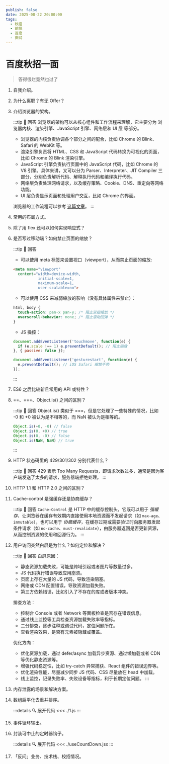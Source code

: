```yaml
---
publish: false
date: 2025-08-22 20:00:00
tags:
  - 秋招
  - 前端
  - 百度
  - 面试
---
```


# 百度秋招一面

> 答得很烂竟然也过了

1. 自我介绍。
2. 为什么离职？有无 Offer？
3. 介绍浏览器的架构。

    :::tip 📌 回答
    浏览器的架构可以从核心组件和工作流程来理解，它主要分为 浏览器内核、渲染引擎、JavaScript 引擎、网络层和 UI 层 等部分。

    - 浏览器的内核负责协调各个部分之间的配合，比如 Chrome 的 Blink、Safari 的 WebKit 等。
    - 渲染引擎负责将 HTML、CSS 和 JavaScript 代码转换为可视化的页面，比如 Chrome 的 Blink 渲染引擎。
    - JavaScript 引擎负责执行页面中的 JavaScript 代码，比如 Chrome 的 V8 引擎。具体来讲，又可以分为 Parser、Interpreter、JIT Compiler 三部分，分别负责解析代码、解释执行代码和编译执行代码。
    - 网络层负责处理网络请求，以及缓存策略、Cookie、DNS、重定向等网络功能。
    - UI 层负责显示页面和处理用户交互，比如 Chrome 的界面。

    浏览器的工作流程可以参考 [这篇文章](/Frontend/Browser/Render)。
    :::

4. 常用的布局方式。
5. 除了用 flex 还可以如何实现响应式？
6. 是否写过移动端？如何禁止页面的缩放？

    :::tip 📌 回答
    - 可以使用 meta 标签来设置视口（viewport），从而禁止页面的缩放:
    ```HTML
    <meta name="viewport"
      content="width=device-width,
               initial-scale=1,
               maximum-scale=1,
               user-scalable=no">
    ```
    - 可以使用 CSS 来减弱缩放的影响（没有具体属性来禁止）：
    ```CSS
    html, body {
      touch-action: pan-x pan-y; /* 阻止双指缩放 */
      overscroll-behavior: none; /* 阻止滚动回弹 */
    }
    ```
    - JS 操控：
    ```JavaScript
    document.addEventListener('touchmove', function(e) {
      if (e.scale !== 1) e.preventDefault(); // 阻止缩放
    }, { passive: false });

    document.addEventListener('gesturestart', function(e) {
      e.preventDefault(); // iOS Safari 缩放手势
    });
    ```
    :::

7. ES6 之后比较新且常用的 API 或特性？
8. ==、===、Object.is() 之间的区别？

    :::tip 📌 回答
    Object.is() 类似于 ===，但是它处理了一些特殊的情况，比如 -0 和 +0 被认为是不相等的，而 NaN 被认为是相等的。
    ```JavaScript
    Object.is(+0, -0) // false
    Object.is(0, +0) // true
    Object.is(0, -0) // false
    Object.is(NaN, NaN) // true
    ```
    :::

9.  HTTP 状态码里的 429/301/302 分别代表什么？

    :::tip 📌 回答
    429 表示 Too Many Requests，即请求次数过多，通常是因为客户端发送了太多的请求，服务器端拒绝处理。
    :::

10. HTTP 1.1 和 HTTP 2.0 之间的区别？
11. Cache-control 是强缓存还是协商缓存？

    :::tip 📌 回答
    `Cache-Control` 是 HTTP 中的缓存控制头，它既可以用于 _强缓存_，让浏览器在缓存有效期内直接使用本地资源而不发起请求（如 `max-age`、`immutable`），也可以用于 _协商缓存_，在缓存过期或需要验证时向服务器发起条件请求（如 `no-cache`、`must-revalidate`），由服务器返回是否更新资源，从而控制资源的使用和回源行为。
    :::

12. 用户访问突然白屏是为什么？如何定位和解决？

    :::tip 📌 回答
    白屏原因：
    - 静态资源加载失败，可能是跨域引起或者图片等数量过多。
    - JS 代码执行错误导致应用崩溃。
    - 页面上存在大量的 JS 代码，导致渲染阻塞。
    - 网络或 CDN 配置错误，导致资源加载失败。
    - 第三方依赖错误，比如引入了不存在的库或者版本冲突。

    排查方法：
    - 控制台 Console 或者 Network 等面板检查是否存在错误信息。
    - 通过线上监控等工具检查资源加载失败率等指标。
    - 二分排查，逐步注释或调试代码，定位问题所在。
    - 查看渲染效果，是否有元素被隐藏或覆盖。

    优化方向：
    - 优化资源加载，通过 defer/async 加载异步资源、通过懒加载或者 CDN 等优化静态资源等。
    - 增强代码稳定性，比如 try-catch 异常捕获、React 组件的错误边界等。
    - 优化渲染性能，尽量减少同步 JS 代码、CSS 尽量放在 head 中加载。
    - 线上监控，记录失败率、失败设备等指标，利于长期定位问题。
    :::

13. 内存泄露的场景和解决方案。
14. 数组扁平化去重并排序。

    :::details 🔍 展开代码
    <<< ./1.js
    :::

15. 事件循环输出。
16. 封装可中止的定时器钩子。

    :::details 🔍 展开代码
    <<< ./useCountDown.jsx
    :::

17. 「反问」业务、技术栈、校招情况。